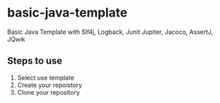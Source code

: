 # basic-java-template
Basic Java Template with Slf4j, Logback, Junit Jupiter, Jacoco, AssertJ, JQwik


## Steps to use
1. Select use template
2. Create your repoistory
3. Clone your repository
